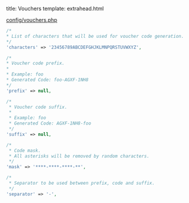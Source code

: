 title: Vouchers
template: extrahead.html

<a href="https://github.com/Devsome/silkroad-laravel/blob/master/config/vouchers.php" target="_blank">config/vouchers.php</a>

```php
/*
* List of characters that will be used for voucher code generation.
*/
'characters' => '23456789ABCDEFGHJKLMNPQRSTUVWXYZ',
```

```php
/*
* Voucher code prefix.
*
* Example: foo
* Generated Code: foo-AGXF-1NH8
*/
'prefix' => null,
```


```php
/*
 * Voucher code suffix.
 *
 * Example: foo
 * Generated Code: AGXF-1NH8-foo
 */
'suffix' => null,
```

```php
/*
 * Code mask.
 * All asterisks will be removed by random characters.
 */
'mask' => '****-****-****-**',
```

```php
/*
 * Separator to be used between prefix, code and suffix.
 */
'separator' => '-',
```

